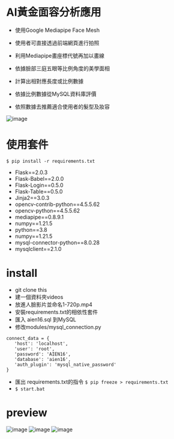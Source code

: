 # AI黃金面容分析應用


 * 使用Google Mediapipe Face Mesh </br>
 
 * 使用者可直接透過前端網頁進行拍照 </br>
 
 * 利用Mediapipe畫座標代號再加以畫線 </br>
 
 * 依據臉部三庭五眼等比例角度的美學面相 </br>
 
 * 計算出相對應長度或比例數據 </br>
 
 * 依據比例數據從MySQL資料庫評價 </br>
 
 * 依照數據去推薦適合使用者的髮型及妝容 </br>
 
![image](https://i.imgur.com/IyPKp9n.jpg)


 # 使用套件
 ` $ pip install -r requirements.txt `
 * Flask==2.0.3
 * Flask-Babel==2.0.0
 * Flask-Login==0.5.0
 * Flask-Table==0.5.0
 * Jinja2==3.0.3
 * opencv-contrib-python==4.5.5.62
 * opencv-python==4.5.5.62
 * mediapipe==0.8.9.1
 * numpy==1.21.5
 * python==3.8
 * numpy==1.21.5
 * mysql-connector-python==8.0.28
 * mysqlclient==2.1.0
  
 # install
 
 * git clone this
 * 建一個資料夾videos
 * 放進人臉影片並命名1-720p.mp4
 * 安裝requirements.txt的相依性套件
 * 匯入 aien16.sql 到MySQL
 * 修改modules/mysql_connection.py
 ```
 connect_data = {
    'host': 'localhost',
    'user': 'root',
    'password': 'AIEN16',
    'database': 'aien16',
    'auth_plugin': 'mysql_native_password'
}
 ```
 * 匯出 requirements.txt的指令 `$ pip freeze > requirements.txt`
 * ` $ start.bat `
 
 # preview
 ![image](https://i.imgur.com/akUORVY.jpg)
 ![image](https://i.imgur.com/oBs8SUd.jpg)
 ![image](https://i.imgur.com/5PvuFlq.png)




